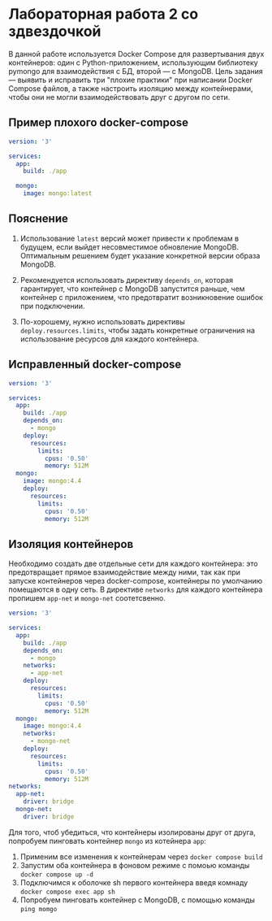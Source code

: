 # **Лабораторная работа 2 со здвездочкой**
В данной работе используется Docker Compose для развертывания двух контейнеров: один с Python-приложением, использующим библиотеку pymongo для взаимодействия с БД, второй — с MongoDB. Цель задания — выявить и исправить три "плохие практики" при написании Docker Compose файлов, а также настроить изоляцию между контейнерами, чтобы они не могли взаимодействовать друг с другом по сети.

## **Пример плохого docker-compose**

```yaml
version: '3'

services:
  app:
    build: ./app

  mongo:
    image: mongo:latest
```
## **Пoяснение**
1. Использование `latest` версий может привести к проблемам в будущем, если выйдет несовместимое обновление MongoDB. Оптимальным решением будет указание конкретной версии образа MongoDB.

2. Рекомендуется использовать директиву `depends_on`, которая гарантирует, что контейнер с MongoDB запустится раньше, чем контейнер с приложением, что предотвратит возникновение ошибок при подключении.

3. По-хорошему, нужно использовать директивы `deploy.resources.limits`, чтобы задать конкретные ограничения на использование ресурсов для каждого контейнера. 

## **Исправленный docker-compose**

```yaml
version: '3'

services:
  app:
    build: ./app
    depends_on:
      - mongo
    deploy:
      resources:
        limits:
          cpus: '0.50'
          memory: 512M
  mongo:
    image: mongo:4.4
    deploy:
      resources:
        limits:
          cpus: '0.50'
          memory: 512M
```

## **Изоляция контейнеров**
Необходимо создать две отдельные сети для каждого контейнера: это предотвращает прямое взаимодействие между ними, так как при запуске контейнеров через docker-compose, контейнеры по умолчанию помещаются в одну сеть.
В директиве `networks` для каждого контейнера пропишем `app-net` и `mongo-net` соотетсвенно.
```yaml
version: '3'

services:
  app:
    build: ./app
    depends_on:
      - mongo
    networks:
      - app-net
    deploy:
      resources:
        limits:
          cpus: '0.50'
          memory: 512M
  mongo:
    image: mongo:4.4
    networks:
      - mongo-net
    deploy:
      resources:
        limits:
          cpus: '0.50'
          memory: 512M
networks:
  app-net:
    driver: bridge
  mongo-net:
    driver: bridge
```
Для того, чтоб убедиться, что контейнеры изолированы друг от друга, попробуем пинговать контейнер `mongo` из котейнера `app`:
1. Применим все изменения к контейнерам через `docker compose build`
2. Запустим оба контейнера в фоновом режиме с помоью команды `docker compose up -d`
3. Подключимся к оболочке sh первого контейнера введя комнаду `docker compose exec app sh`
4. Попробуем пинговать контейнер с MongoDB, с помощью команды `ping momgo`
